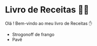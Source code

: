 # Livro de Receitas :man_cook:

Olá ! Bem-vindo ao meu livro de Receitas :hand:

- Strogonoff de frango
- Pavê
